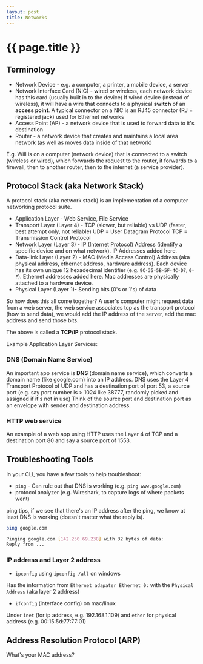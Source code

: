 ```yaml
---
layout: post
title: Networks
---
```



# {{ page.title }}


## Terminology

* Network Device - e.g. a computer, a printer, a mobile device, a server
* Network Interface Card (NIC) - wired or wireless, each network device has this card (usually built in to the device)
  If wired device (instead of wireless), it will have a wire that connects to a physical **switch** of an **access point**.
  A typical connector on a NIC is an RJ45 connector (RJ = registered jack) used for Ethernet networks
* Access Point (AP) - a network device that is used to forward data to it's destination
* Router - a network device that creates and maintains a local area network (as well as moves data inside of that network)

E.g. Will is on a computer (network device) that is connected to a switch (wireless or wired), which forwards
the request to the router, it forwards to a firewall, then to another router, then to the internet (a service provider).

## Protocol Stack (aka Network Stack)

A protocol stack (aka network stack) is an implementation of a computer networking protocol suite.

* Application Layer - Web Service, File Service
* Transport Layer (Layer 4) - TCP (slower, but reliable) vs UDP (faster, best attempt only, not reliable)
  UDP = User Datagram Protocol
  TCP = Transmission Control Protocol
* Network Layer (Layer 3) - IP (Internet Protocol) Address (identify a specific device and on what network). IP Addresses added here.
* Data-link Layer (Layer 2) - MAC (Media Access Control) Address (aka physical address, ethernet address, hardware address). Each device has its own unique 12 hexadecimal identifier (e.g. `9C-35-5B-5F-4C-D7`, `0-F`). Ethernet addresses added here.
  Mac addresses are physically attached to a hardware device.
* Physical Layer (Layer 1)- Sending bits (0's or 1's) of data

So how does this all come together? A user's computer might request data from a web server, the web service associates
tcp as the transport protocol (how to send data), we would add the IP address of the server, add the mac address and send those bits.

The above is called a **TCP/IP** protocol stack.

Example Application Layer Services:

### DNS (Domain Name Service)

An important app service is **DNS** (domain name service), which converts a domain name (like google.com) into an IP address.
DNS uses the Layer 4 Transport Protocol of UDP and has a destination port of port 53, a source port (e.g. say port number is > 1024 like 38777, randomly picked and assigned if it's not in use)
Think of the source port and destination port as an envelope with sender and destination address.

### HTTP web service

An example of a web app using HTTP uses the Layer 4 of TCP and a destination port 80 and say a source port of 1553.


## Troubleshooting Tools

In your CLI, you have a few tools to help troubleshoot:

* `ping` - Can rule out that DNS is working (e.g. `ping www.google.com`)
* protocol analyzer (e.g. Wireshark, to capture logs of where packets went)

ping tips, if we see that there's an IP address after the ping, we know at least DNS is working (doesn't
matter what the reply is).

```bash
ping google.com

Pinging google.com [142.250.69.238] with 32 bytes of data:
Reply from ...
```

### IP address and Layer 2 address

* `ipconfig` using `ipconfig /all` on windows

Has the information from `Ethernet adapater Ethernet 0:` with the `Physical Address` (aka layer 2 address)

* `ifconfig` (interface config) on mac/linux

Under `inet` (for ip address, e.g. 192.168.1.109) and `ether` for physical address (e.g. 00:15:5d:77:77:01)

## Address Resolution Protocol (ARP)

What's your MAC address?

